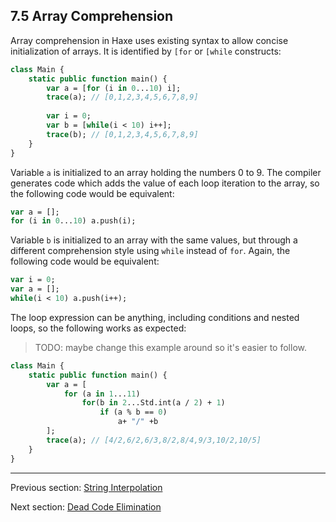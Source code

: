 ## 7.5 Array Comprehension

Array comprehension in Haxe uses existing syntax to allow concise initialization of arrays. It is identified by `[for` or `[while` constructs:

```haxe
class Main {
	static public function main() {
		var a = [for (i in 0...10) i];
		trace(a); // [0,1,2,3,4,5,6,7,8,9]
		
		var i = 0;
		var b = [while(i < 10) i++];
		trace(b); // [0,1,2,3,4,5,6,7,8,9]
	}
}
```

Variable `a` is initialized to an array holding the numbers 0 to 9. The compiler generates code which adds the value of each loop iteration to the array, so the following code would be equivalent:

```haxe
var a = [];
for (i in 0...10) a.push(i);
```

Variable `b` is initialized to an array with the same values, but through a different comprehension style using `while` instead of `for`. Again, the following code would be equivalent:

```haxe
var i = 0;
var a = [];
while(i < 10) a.push(i++);
```

The loop expression can be anything, including conditions and nested loops, so the following works as expected:

>TODO: maybe change this example around so it's easier to follow.

```haxe
class Main {
	static public function main() {
		var a = [
			for (a in 1...11)
				for(b in 2...Std.int(a / 2) + 1)
					if (a % b == 0)
						a+ "/" +b
		];
		trace(a); // [4/2,6/2,6/3,8/2,8/4,9/3,10/2,10/5]
	}
}
```

---

Previous section: [String Interpolation](7.4-String_Interpolation.md)

Next section: [Dead Code Elimination](7.6-Dead_Code_Elimination.md)